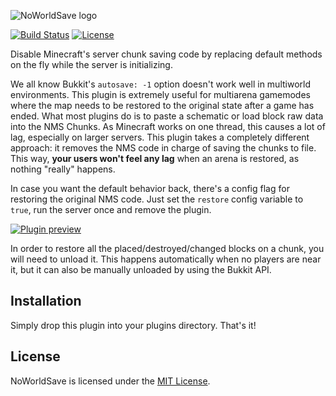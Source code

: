 ![NoWorldSave logo](https://i.imgur.com/BfIgaX5.jpg)

[![Build Status](https://travis-ci.com/hugmanrique/NoWorldSave.svg?token=WSd57ScU7yMVWfFYfuGZ&branch=master)](https://travis-ci.com/hugmanrique/NoWorldSave)
[![License](https://img.shields.io/github/license/hugmanrique/NoWorldSave.svg)](LICENSE)

Disable Minecraft's server chunk saving code by replacing default methods on the fly while the server is initializing.

We all know Bukkit's `autosave: -1` option doesn't work well in multiworld environments. This plugin is extremely useful for multiarena gamemodes where the map needs to be restored to the original state after a game has ended. What most plugins do is to paste a schematic or load block raw data into the NMS Chunks. As Minecraft works on one thread, this causes a lot of lag, especially on larger servers. This plugin takes a completely different approach: it removes the NMS code in charge of saving the chunks to file. This way, **your users won't feel any lag** when an arena is restored, as nothing "really" happens.

In case you want the default behavior back, there's a config flag for restoring the original NMS code. Just set the `restore` config variable to `true`, run the server once and remove the plugin.

[![Plugin preview](https://img.youtube.com/vi/0IWI8tHRdFk/0.jpg)](https://www.youtube.com/watch?v=0IWI8tHRdFk)

In order to restore all the placed/destroyed/changed blocks on a chunk, you will need to unload it. This happens automatically when no players are near it, but it can also be manually unloaded by using the Bukkit API.

## Installation

Simply drop this plugin into your plugins directory. That's it!

## License

NoWorldSave is licensed under the [MIT License](LICENSE).